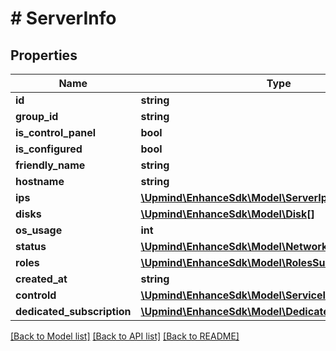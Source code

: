 # # ServerInfo

## Properties

Name | Type | Description | Notes
------------ | ------------- | ------------- | -------------
**id** | **string** |  |
**group_id** | **string** |  |
**is_control_panel** | **bool** |  |
**is_configured** | **bool** |  |
**friendly_name** | **string** |  |
**hostname** | **string** |  |
**ips** | [**\Upmind\EnhanceSdk\Model\ServerIp[]**](ServerIp.md) |  |
**disks** | [**\Upmind\EnhanceSdk\Model\Disk[]**](Disk.md) |  | [optional]
**os_usage** | **int** |  | [optional]
**status** | [**\Upmind\EnhanceSdk\Model\NetworkStatus**](NetworkStatus.md) |  | [optional]
**roles** | [**\Upmind\EnhanceSdk\Model\RolesSummary**](RolesSummary.md) |  |
**created_at** | **string** |  |
**controld** | [**\Upmind\EnhanceSdk\Model\ServiceInfo**](ServiceInfo.md) |  |
**dedicated_subscription** | [**\Upmind\EnhanceSdk\Model\DedicatedSubscriptionInfo**](DedicatedSubscriptionInfo.md) |  | [optional]

[[Back to Model list]](../../README.md#models) [[Back to API list]](../../README.md#endpoints) [[Back to README]](../../README.md)
